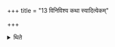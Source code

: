 +++
title = "13 विनिविश्य कथा स्यादित्येकम्"

+++

<details><summary>थिते</summary>

विनिविश्य कथा स्यादित्येकम् । गृहपतिमेव महर्त्विजः पर्युपविश्य पृच्छेयुरित्यपरम् १३
</details>
